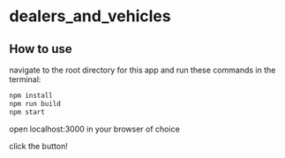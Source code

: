 # dealers_and_vehicles

## How to use

navigate to the root directory for this app and run these commands in the terminal:

```bash
npm install
npm run build
npm start
```

open localhost:3000 in your browser of choice

click the button!